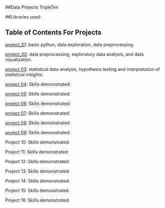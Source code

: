 ##Data Projects TripleTen 

##Libraries used: 

## Table of Contents For Projects 

[project_01](https://github.com/L7-design/Data_projects_TripleTen/tree/main/project_01):
basic python, data exploration, data preprocessing.  

[project_02](https://github.com/L7-design/Data_projects_TripleTen/tree/main/project_02): 
data preprocessing, exploratory data analysis, and data visualization. 

[project 03](https://github.com/L7-design/Data_projects_TripleTen/tree/main/project_03): 
statistical data analysis, hypothesis testing and interpretation of statistical insights. 

[project 04](https://github.com/L7-design/Data_projects_TripleTen/tree/main/project_04): 
Skills demonstrated:

[project 05](https://github.com/L7-design/Data_projects_TripleTen/tree/main/project_05): 
Skills demonstrated:

[project 06](https://github.com/L7-design/Data_projects_TripleTen/tree/main/project_06): 
Skills demonstrated:

[project 07](https://github.com/L7-design/Data_projects_TripleTen/tree/main/project_07): 
Skills demonstrated:

[project 08](https://github.com/L7-design/Data_projects_TripleTen/tree/main/project_08): 
Skills demonstrated:

[project 09](https://github.com/L7-design/Data_projects_TripleTen/tree/main/project_09): 
Skills demonstrated:

Project 10: 
Skills demonstrated:

Project 11: 
Skills demonstrated:

Project 12: 
Skills demonstrated:

Project 13: 
Skills demonstrated:

Project 14: 
Skills demonstrated:

Project 15: 
Skills demonstrated:

Project 16: 
Skills demonstrated:
